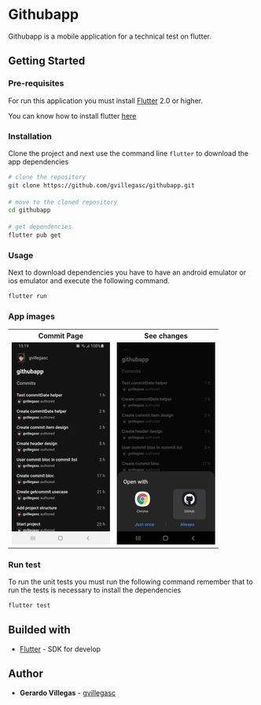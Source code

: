 # Githubapp

Githubapp is a mobile application for a technical test on flutter.

## Getting Started

### Pre-requisites

For run this application you must install [Flutter](https://flutter.dev/) 2.0 or higher.

You can know how to install flutter [here](https://flutter.dev/docs/get-started/install)

### Installation

Clone the project and next use the command line `flutter` to download the app dependencies

```bash
# clone the repository
git clone https://github.com/gvillegasc/githubapp.git

# move to the cloned repository
cd githubapp

# get dependencies
flutter pub get
```

### Usage

Next to download dependencies you have to have an android emulator or ios emulator and execute the following command.

```bash
flutter run
```

### App images

<table>
    <tr>
        <th>Commit Page</th>
        <th>See changes</th>
    </tr>
	<tr>
        <td><img src="./readme-images/commit-page.jpeg" alt="commit-page" width="200"/></td>
        <td><img src="./readme-images/see-changes.jpeg" alt="see-changes" width="200"/></td>
	</tr>
</table>

### Run test

To run the unit tests you must run the following command remember that to run the tests is necessary to install the dependencies

```bash
flutter test
```

## Builded with

- [Flutter](https://flutter.dev/) - SDK for develop

## Author

- **Gerardo Villegas** - [gvillegasc](https://github.com/gvillegasc)
